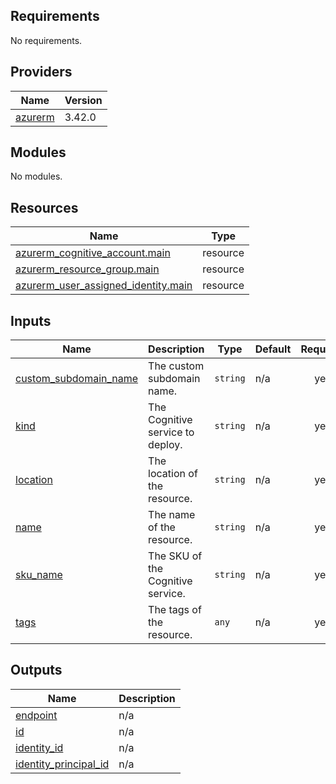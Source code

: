 <!-- BEGINNING OF PRE-COMMIT-TERRAFORM DOCS HOOK -->
## Requirements

No requirements.

## Providers

| Name | Version |
|------|---------|
| <a name="provider_azurerm"></a> [azurerm](#provider\_azurerm) | 3.42.0 |

## Modules

No modules.

## Resources

| Name | Type |
|------|------|
| [azurerm_cognitive_account.main](https://registry.terraform.io/providers/hashicorp/azurerm/latest/docs/resources/cognitive_account) | resource |
| [azurerm_resource_group.main](https://registry.terraform.io/providers/hashicorp/azurerm/latest/docs/resources/resource_group) | resource |
| [azurerm_user_assigned_identity.main](https://registry.terraform.io/providers/hashicorp/azurerm/latest/docs/resources/user_assigned_identity) | resource |

## Inputs

| Name | Description | Type | Default | Required |
|------|-------------|------|---------|:--------:|
| <a name="input_custom_subdomain_name"></a> [custom\_subdomain\_name](#input\_custom\_subdomain\_name) | The custom subdomain name. | `string` | n/a | yes |
| <a name="input_kind"></a> [kind](#input\_kind) | The Cognitive service to deploy. | `string` | n/a | yes |
| <a name="input_location"></a> [location](#input\_location) | The location of the resource. | `string` | n/a | yes |
| <a name="input_name"></a> [name](#input\_name) | The name of the resource. | `string` | n/a | yes |
| <a name="input_sku_name"></a> [sku\_name](#input\_sku\_name) | The SKU of the Cognitive service. | `string` | n/a | yes |
| <a name="input_tags"></a> [tags](#input\_tags) | The tags of the resource. | `any` | n/a | yes |

## Outputs

| Name | Description |
|------|-------------|
| <a name="output_endpoint"></a> [endpoint](#output\_endpoint) | n/a |
| <a name="output_id"></a> [id](#output\_id) | n/a |
| <a name="output_identity_id"></a> [identity\_id](#output\_identity\_id) | n/a |
| <a name="output_identity_principal_id"></a> [identity\_principal\_id](#output\_identity\_principal\_id) | n/a |
<!-- END OF PRE-COMMIT-TERRAFORM DOCS HOOK -->
